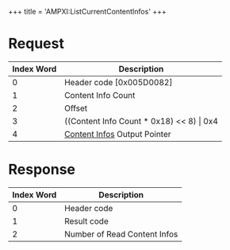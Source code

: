 +++
title = 'AMPXI:ListCurrentContentInfos'
+++

# Request

| Index Word | Description |
|----|----|
| 0 | Header code \[0x005D0082\] |
| 1 | Content Info Count |
| 2 | Offset |
| 3 | ((Content Info Count \* 0x18) \<\< 8) \| 0x4 |
| 4 | [Content Infos](Application_Manager_Services#contentinfo "wikilink") Output Pointer |

# Response

| Index Word | Description                  |
|------------|------------------------------|
| 0          | Header code                  |
| 1          | Result code                  |
| 2          | Number of Read Content Infos |
